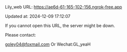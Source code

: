 Lily_web URL: https://ae6d-61-165-102-156.ngrok-free.app

Updated at: 2024-12-09 17:12:07

If you cannot open this URL, the server might be down.

Please contact: 

goley04@foxmail.com Or Wechat:GL_yeaH